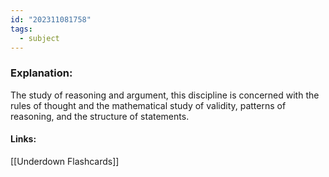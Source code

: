```yaml
---
id: "202311081758"
tags:
  - subject
---
```

### Explanation:
The study of reasoning and argument, this discipline is concerned with the rules of thought and the mathematical study of validity, patterns of reasoning, and the structure of statements.
#### Links:
[[Underdown Flashcards]]
